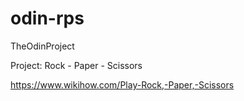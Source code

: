 # odin-rps

TheOdinProject

Project: Rock - Paper - Scissors

https://www.wikihow.com/Play-Rock,-Paper,-Scissors